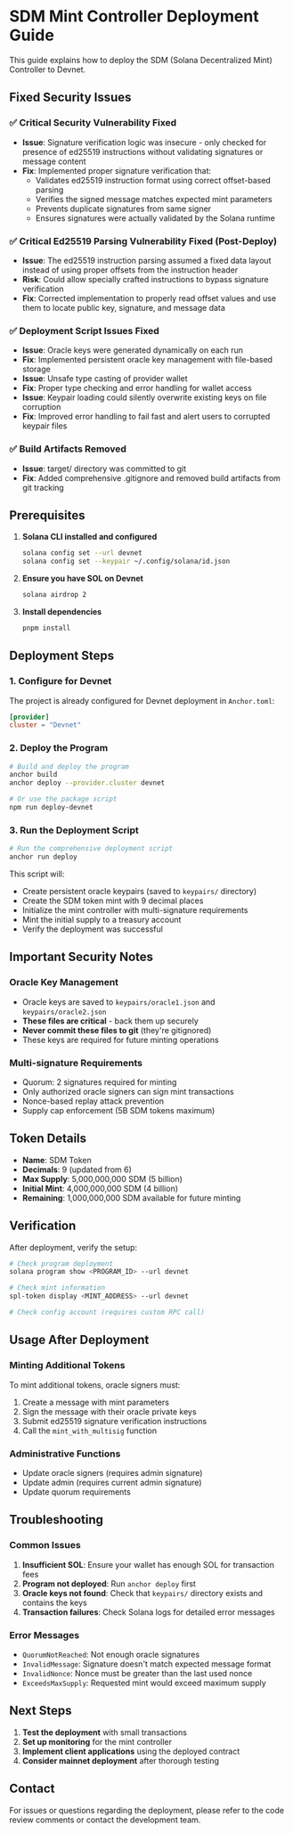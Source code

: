 # SDM Mint Controller Deployment Guide

This guide explains how to deploy the SDM (Solana Decentralized Mint) Controller to Devnet.

## Fixed Security Issues

### ✅ Critical Security Vulnerability Fixed
- **Issue**: Signature verification logic was insecure - only checked for presence of ed25519 instructions without validating signatures or message content
- **Fix**: Implemented proper signature verification that:
  - Validates ed25519 instruction format using correct offset-based parsing
  - Verifies the signed message matches expected mint parameters
  - Prevents duplicate signatures from same signer
  - Ensures signatures were actually validated by the Solana runtime

### ✅ Critical Ed25519 Parsing Vulnerability Fixed (Post-Deploy)
- **Issue**: The ed25519 instruction parsing assumed a fixed data layout instead of using proper offsets from the instruction header
- **Risk**: Could allow specially crafted instructions to bypass signature verification
- **Fix**: Corrected implementation to properly read offset values and use them to locate public key, signature, and message data

### ✅ Deployment Script Issues Fixed
- **Issue**: Oracle keys were generated dynamically on each run
- **Fix**: Implemented persistent oracle key management with file-based storage
- **Issue**: Unsafe type casting of provider wallet
- **Fix**: Proper type checking and error handling for wallet access
- **Issue**: Keypair loading could silently overwrite existing keys on file corruption
- **Fix**: Improved error handling to fail fast and alert users to corrupted keypair files

### ✅ Build Artifacts Removed
- **Issue**: target/ directory was committed to git
- **Fix**: Added comprehensive .gitignore and removed build artifacts from git tracking

## Prerequisites

1. **Solana CLI installed and configured**
   ```bash
   solana config set --url devnet
   solana config set --keypair ~/.config/solana/id.json
   ```

2. **Ensure you have SOL on Devnet**
   ```bash
   solana airdrop 2
   ```

3. **Install dependencies**
   ```bash
   pnpm install
   ```

## Deployment Steps

### 1. Configure for Devnet
The project is already configured for Devnet deployment in `Anchor.toml`:
```toml
[provider]
cluster = "Devnet"
```

### 2. Deploy the Program
```bash
# Build and deploy the program
anchor build
anchor deploy --provider.cluster devnet

# Or use the package script
npm run deploy-devnet
```

### 3. Run the Deployment Script
```bash
# Run the comprehensive deployment script
anchor run deploy
```

This script will:
- Create persistent oracle keypairs (saved to `keypairs/` directory)
- Create the SDM token mint with 9 decimal places
- Initialize the mint controller with multi-signature requirements
- Mint the initial supply to a treasury account
- Verify the deployment was successful

## Important Security Notes

### Oracle Key Management
- Oracle keys are saved to `keypairs/oracle1.json` and `keypairs/oracle2.json`
- **These files are critical** - back them up securely
- **Never commit these files to git** (they're gitignored)
- These keys are required for future minting operations

### Multi-signature Requirements
- Quorum: 2 signatures required for minting
- Only authorized oracle signers can sign mint transactions
- Nonce-based replay attack prevention
- Supply cap enforcement (5B SDM tokens maximum)

## Token Details

- **Name**: SDM Token
- **Decimals**: 9 (updated from 6)
- **Max Supply**: 5,000,000,000 SDM (5 billion)
- **Initial Mint**: 4,000,000,000 SDM (4 billion)
- **Remaining**: 1,000,000,000 SDM available for future minting

## Verification

After deployment, verify the setup:

```bash
# Check program deployment
solana program show <PROGRAM_ID> --url devnet

# Check mint information
spl-token display <MINT_ADDRESS> --url devnet

# Check config account (requires custom RPC call)
```

## Usage After Deployment

### Minting Additional Tokens
To mint additional tokens, oracle signers must:

1. Create a message with mint parameters
2. Sign the message with their oracle private keys
3. Submit ed25519 signature verification instructions
4. Call the `mint_with_multisig` function

### Administrative Functions
- Update oracle signers (requires admin signature)
- Update admin (requires current admin signature)
- Update quorum requirements

## Troubleshooting

### Common Issues
1. **Insufficient SOL**: Ensure your wallet has enough SOL for transaction fees
2. **Program not deployed**: Run `anchor deploy` first
3. **Oracle keys not found**: Check that `keypairs/` directory exists and contains the keys
4. **Transaction failures**: Check Solana logs for detailed error messages

### Error Messages
- `QuorumNotReached`: Not enough oracle signatures
- `InvalidMessage`: Signature doesn't match expected message format
- `InvalidNonce`: Nonce must be greater than the last used nonce
- `ExceedsMaxSupply`: Requested mint would exceed maximum supply

## Next Steps

1. **Test the deployment** with small transactions
2. **Set up monitoring** for the mint controller
3. **Implement client applications** using the deployed contract
4. **Consider mainnet deployment** after thorough testing

## Contact

For issues or questions regarding the deployment, please refer to the code review comments or contact the development team.